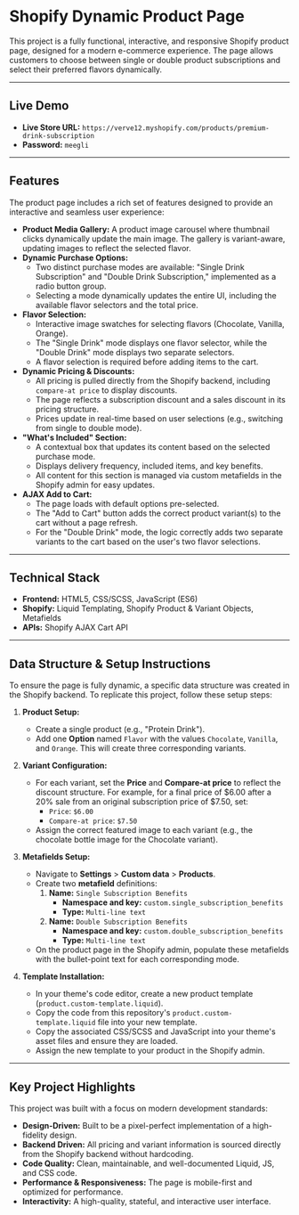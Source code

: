 # Shopify Dynamic Product Page

This project is a fully functional, interactive, and responsive Shopify product page, designed for a modern e-commerce experience. The page allows customers to choose between single or double product subscriptions and select their preferred flavors dynamically.

---

## Live Demo

* **Live Store URL:** `https://verve12.myshopify.com/products/premium-drink-subscription`
* **Password:** `meegli`

---

## Features

The product page includes a rich set of features designed to provide an interactive and seamless user experience:

* **Product Media Gallery:** A product image carousel where thumbnail clicks dynamically update the main image. The gallery is variant-aware, updating images to reflect the selected flavor.
* **Dynamic Purchase Options:**
    * Two distinct purchase modes are available: "Single Drink Subscription" and "Double Drink Subscription," implemented as a radio button group.
    * Selecting a mode dynamically updates the entire UI, including the available flavor selectors and the total price.
* **Flavor Selection:**
    * Interactive image swatches for selecting flavors (Chocolate, Vanilla, Orange).
    * The "Single Drink" mode displays one flavor selector, while the "Double Drink" mode displays two separate selectors.
    * A flavor selection is required before adding items to the cart.
* **Dynamic Pricing & Discounts:**
    * All pricing is pulled directly from the Shopify backend, including `compare-at price` to display discounts.
    * The page reflects a subscription discount and a sales discount in its pricing structure.
    * Prices update in real-time based on user selections (e.g., switching from single to double mode).
* **"What's Included" Section:**
    * A contextual box that updates its content based on the selected purchase mode.
    * Displays delivery frequency, included items, and key benefits.
    * All content for this section is managed via custom metafields in the Shopify admin for easy updates.
* **AJAX Add to Cart:**
    * The page loads with default options pre-selected.
    * The "Add to Cart" button adds the correct product variant(s) to the cart without a page refresh.
    * For the "Double Drink" mode, the logic correctly adds two separate variants to the cart based on the user's two flavor selections.

---

## Technical Stack

* **Frontend:** HTML5, CSS/SCSS, JavaScript (ES6)
* **Shopify:** Liquid Templating, Shopify Product & Variant Objects, Metafields
* **APIs:** Shopify AJAX Cart API

---

## Data Structure & Setup Instructions

To ensure the page is fully dynamic, a specific data structure was created in the Shopify backend. To replicate this project, follow these setup steps:

1.  **Product Setup:**
    * Create a single product (e.g., "Protein Drink").
    * Add one **Option** named `Flavor` with the values `Chocolate`, `Vanilla`, and `Orange`. This will create three corresponding variants.

2.  **Variant Configuration:**
    * For each variant, set the **Price** and **Compare-at price** to reflect the discount structure. For example, for a final price of $6.00 after a 20% sale from an original subscription price of $7.50, set:
        * `Price`: `$6.00`
        * `Compare-at price`: `$7.50`
    * Assign the correct featured image to each variant (e.g., the chocolate bottle image for the Chocolate variant).

3.  **Metafields Setup:**
    * Navigate to **Settings** > **Custom data** > **Products**.
    * Create two **metafield** definitions:
        1.  **Name:** `Single Subscription Benefits`
            * **Namespace and key:** `custom.single_subscription_benefits`
            * **Type:** `Multi-line text`
        2.  **Name:** `Double Subscription Benefits`
            * **Namespace and key:** `custom.double_subscription_benefits`
            * **Type:** `Multi-line text`
    * On the product page in the Shopify admin, populate these metafields with the bullet-point text for each corresponding mode.

4.  **Template Installation:**
    * In your theme's code editor, create a new product template (`product.custom-template.liquid`).
    * Copy the code from this repository's `product.custom-template.liquid` file into your new template.
    * Copy the associated CSS/SCSS and JavaScript into your theme's asset files and ensure they are loaded.
    * Assign the new template to your product in the Shopify admin.

---

## Key Project Highlights

This project was built with a focus on modern development standards:

* **Design-Driven:** Built to be a pixel-perfect implementation of a high-fidelity design.
* **Backend Driven:** All pricing and variant information is sourced directly from the Shopify backend without hardcoding.
* **Code Quality:** Clean, maintainable, and well-documented Liquid, JS, and CSS code.
* **Performance & Responsiveness:** The page is mobile-first and optimized for performance.
* **Interactivity:** A high-quality, stateful, and interactive user interface.
